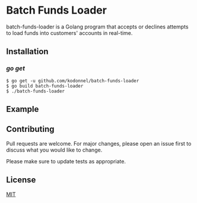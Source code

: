 # Batch Funds Loader

batch-funds-loader is a Golang program that accepts or declines attempts to load funds into customers' accounts in real-time.

## Installation

### *go get*

    $ go get -u github.com/kodonnel/batch-funds-loader
    $ go build batch-funds-loader
    $ ./batch-funds-loader

## Example



## Contributing
Pull requests are welcome. For major changes, please open an issue first to discuss what you would like to change.

Please make sure to update tests as appropriate.

## License
[MIT](https://choosealicense.com/licenses/mit/)